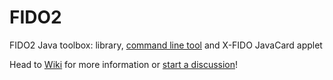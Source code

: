 # FIDO2

FIDO2 Java toolbox: library, [command line tool](https://github.com/martinpaljak/FIDO2/wiki/FIDO-command-line-utility) and X-FIDO JavaCard applet

Head to [Wiki](https://github.com/martinpaljak/FIDO2/wiki) for more information
or [start a discussion](https://github.com/martinpaljak/FIDO2/discussions)!
